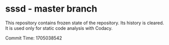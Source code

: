 # sssd - master branch

This repository contains frozen state of the repository.
Its history is cleared. It is used only for static code
analysis with Codacy.

Commit Time: 1705038542